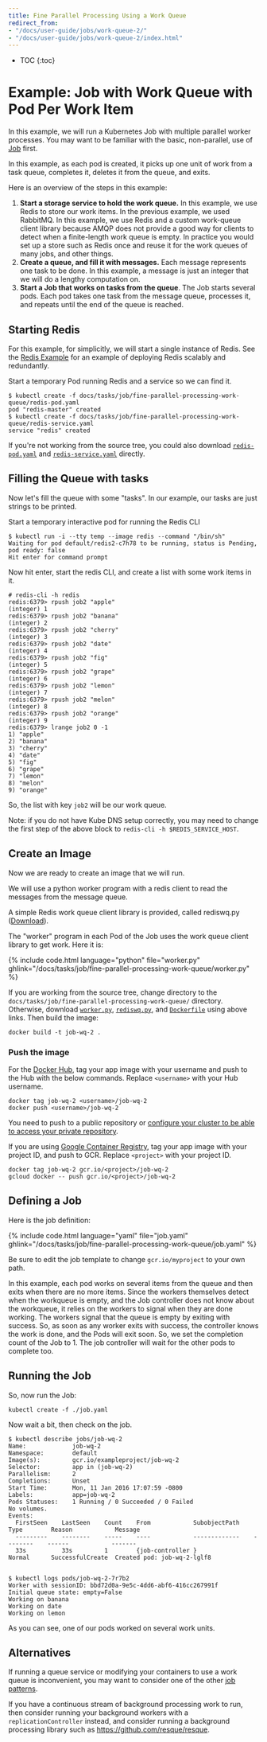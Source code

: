 ```yaml
---
title: Fine Parallel Processing Using a Work Queue
redirect_from:
- "/docs/user-guide/jobs/work-queue-2/"
- "/docs/user-guide/jobs/work-queue-2/index.html"
---
```


* TOC
{:toc}

# Example: Job with Work Queue with Pod Per Work Item

In this example, we will run a Kubernetes Job with multiple parallel
worker processes.  You may want to be familiar with the basic,
non-parallel, use of [Job](/docs/concepts/jobs/run-to-completion-finite-workloads/) first.

In this example, as each pod is created, it picks up one unit of work
from a task queue, completes it, deletes it from the queue, and exits.


Here is an overview of the steps in this example:

1. **Start a storage service to hold the work queue.**  In this example, we use Redis to store
  our work items.  In the previous example, we used RabbitMQ.  In this example, we use Redis and
  a custom work-queue client library because AMQP does not provide a good way for clients to
  detect when a finite-length work queue is empty.  In practice you would set up a store such
  as Redis once and reuse it for the work queues of many jobs, and other things.
1. **Create a queue, and fill it with messages.**  Each message represents one task to be done.  In
  this example, a message is just an integer that we will do a lengthy computation on.
1. **Start a Job that works on tasks from the queue**.  The Job starts several pods.  Each pod takes
  one task from the message queue, processes it, and repeats until the end of the queue is reached.


## Starting Redis

For this example, for simplicitly, we will start a single instance of Redis.
See the [Redis Example](https://github.com/kubernetes/kubernetes/tree/master/examples/guestbook) for an example
of deploying Redis scalably and redundantly.

Start a temporary Pod running Redis and a service so we can find it.

```shell
$ kubectl create -f docs/tasks/job/fine-parallel-processing-work-queue/redis-pod.yaml
pod "redis-master" created
$ kubectl create -f docs/tasks/job/fine-parallel-processing-work-queue/redis-service.yaml
service "redis" created
```

If you're not working from the source tree, you could also download [`redis-pod.yaml`](redis-pod.yaml?raw=true) and [`redis-service.yaml`](redis-service.yaml?raw=true) directly.

## Filling the Queue with tasks

Now let's fill the queue with some "tasks".  In our example, our tasks are just strings to be
printed.

Start a temporary interactive pod for running the Redis CLI

```shell
$ kubectl run -i --tty temp --image redis --command "/bin/sh"
Waiting for pod default/redis2-c7h78 to be running, status is Pending, pod ready: false
Hit enter for command prompt
```

Now hit enter, start the redis CLI, and create a list with some work items in it.

```
# redis-cli -h redis
redis:6379> rpush job2 "apple"
(integer) 1
redis:6379> rpush job2 "banana"
(integer) 2
redis:6379> rpush job2 "cherry"
(integer) 3
redis:6379> rpush job2 "date"
(integer) 4
redis:6379> rpush job2 "fig"
(integer) 5
redis:6379> rpush job2 "grape"
(integer) 6
redis:6379> rpush job2 "lemon"
(integer) 7
redis:6379> rpush job2 "melon"
(integer) 8
redis:6379> rpush job2 "orange"
(integer) 9
redis:6379> lrange job2 0 -1
1) "apple"
2) "banana"
3) "cherry"
4) "date"
5) "fig"
6) "grape"
7) "lemon"
8) "melon"
9) "orange"
```

So, the list with key `job2` will be our work queue.

Note: if you do not have Kube DNS setup correctly, you may need to change
the first step of the above block to `redis-cli -h $REDIS_SERVICE_HOST`.


## Create an Image

Now we are ready to create an image that we will run.

We will use a python worker program with a redis client to read
the messages from the message queue.

A simple Redis work queue client library is provided,
called rediswq.py ([Download](rediswq.py?raw=true)).

The "worker" program in each Pod of the Job uses the work queue
client library to get work.  Here it is:

{% include code.html language="python" file="worker.py" ghlink="/docs/tasks/job/fine-parallel-processing-work-queue/worker.py" %}

If you are working from the source tree,
change directory to the `docs/tasks/job/fine-parallel-processing-work-queue/` directory.
Otherwise, download [`worker.py`](worker.py?raw=true), [`rediswq.py`](rediswq.py?raw=true), and [`Dockerfile`](Dockerfile?raw=true)
using above links. Then build the image:

```shell
docker build -t job-wq-2 .
```

### Push the image

For the [Docker Hub](https://hub.docker.com/), tag your app image with
your username and push to the Hub with the below commands. Replace
`<username>` with your Hub username.

```shell
docker tag job-wq-2 <username>/job-wq-2
docker push <username>/job-wq-2
```

You need to push to a public repository or [configure your cluster to be able to access
your private repository](/docs/concepts/containers/images/).

If you are using [Google Container
Registry](https://cloud.google.com/tools/container-registry/), tag
your app image with your project ID, and push to GCR. Replace
`<project>` with your project ID.

```shell
docker tag job-wq-2 gcr.io/<project>/job-wq-2
gcloud docker -- push gcr.io/<project>/job-wq-2
```

## Defining a Job

Here is the job definition:

{% include code.html language="yaml" file="job.yaml" ghlink="/docs/tasks/job/fine-parallel-processing-work-queue/job.yaml" %}

Be sure to edit the job template to
change `gcr.io/myproject` to your own path.

In this example, each pod works on several items from the queue and then exits when there are no more items.
Since the workers themselves detect when the workqueue is empty, and the Job controller does not
know about the workqueue, it relies on the workers to signal when they are done working.
The workers signal that the queue is empty by exiting with success.  So, as soon as any worker
exits with success, the controller knows the work is done, and the Pods will exit soon.
So, we set the completion count of the Job to 1.  The job controller will wait for the other pods to complete
too.


## Running the Job

So, now run the Job:

```shell
kubectl create -f ./job.yaml
```

Now wait a bit, then check on the job.

```shell
$ kubectl describe jobs/job-wq-2
Name:             job-wq-2
Namespace:        default
Image(s):         gcr.io/exampleproject/job-wq-2
Selector:         app in (job-wq-2)
Parallelism:      2
Completions:      Unset
Start Time:       Mon, 11 Jan 2016 17:07:59 -0800
Labels:           app=job-wq-2
Pods Statuses:    1 Running / 0 Succeeded / 0 Failed
No volumes.
Events:
  FirstSeen    LastSeen    Count    From            SubobjectPath    Type        Reason            Message
  ---------    --------    -----    ----            -------------    --------    ------            -------
  33s          33s         1        {job-controller }                Normal      SuccessfulCreate  Created pod: job-wq-2-lglf8


$ kubectl logs pods/job-wq-2-7r7b2
Worker with sessionID: bbd72d0a-9e5c-4dd6-abf6-416cc267991f
Initial queue state: empty=False
Working on banana
Working on date
Working on lemon
```

As you can see, one of our pods worked on several work units.

## Alternatives

If running a queue service or modifying your containers to use a work queue is inconvenient, you may
want to consider one of the other [job patterns](/docs/concepts/jobs/run-to-completion-finite-workloads/#job-patterns).

If you have a continuous stream of background processing work to run, then
consider running your background workers with a `replicationController` instead,
and consider running a background processing library such as
https://github.com/resque/resque.
